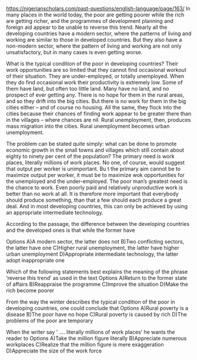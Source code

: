 https://nigerianscholars.com/past-questions/english-language/page/163/
In many places in the world today, the poor are getting poorer while the rich are getting richer, and the programmes of development planning and foreign aid appear to be unable to reverse this trend. Nearly all the developing countries have a modern sector, where the patterns of living and working are similar to those in developed countries. But they also have a non-modern sector, where the pattern of living and working are not only unsatisfactory, but in many cases is even getting worse.

What is the typical condition of the poor in developing countries? Their work opportunities are so limited that they cannot find occasional workout of their situation. They are under-employed, or totally unemployed. When they do find occasional work their productivity is extremely low. Some of them have land, but often too little land. Many have no land, and no prospect of ever getting any. There is no hope for them in the rural areas, and so they drift into the big cities. But there is no work for them in the big cities either – and of course no housing. All the same, they flock into the cities because their chances of finding work appear to be greater there than in the villages – where chances are nil. Rural unemployment, then, produces mass migration into the cities. Rural unemployment becomes urban unemployment.

The problem can be stated quite simply: what can be done to promote economic growth in the small towns and villages which still contain about eighty to ninety per cent of the population? The primary need is work places, literally millions of work places. No one, of course, would suggest that output per worker is unimportant. Bu t the primary aim cannot be to maximize output per worker, it must be to maximize wok opportunities for the unemployed and the under-employed. The poor man’s greatest need is the chance to work. Even poorly paid and relatively unproductive work is better than no work at all. It is therefore more important that everybody should produce something, than that a few should each produce a great deal. And in most developing countries, this can only be achieved by using an appropriate intermediate technology.

According to the passage, the difference between the developing countries and the developed ones is that while the former have

Options
A)A modern sector, the latter does not
B)Two conflicting sectors, the latter have one
C)Higher rural unemployment, the latter have higher urban unemployment
D)Appropriate intermediate technology, the latter adopt inappropriate one

Which of the following statements best explains the meaning of the phrase ‘reverse this trend’ as used in the text
Options
A)Return to the former state of affairs
B)Reappraise the programme
C)Improve the situation
D)Make the rich become poorer

From the way the winter describes the typical condition of the poor in developing countries, one could conclude that
Options
A)Rural poverty is a disease
B)The poor have no hope
C)Rural poverty is caused by rich
D)The problems of the poor are temporary

When the writer say ‘ …. literally millions of work places’ he wants the reader to
Options
A)Take the million figure literally
B)Appreciate numerous workplaces
C)Realize that the million figure is mere exaggeration
D)Appreciate the size of the work force